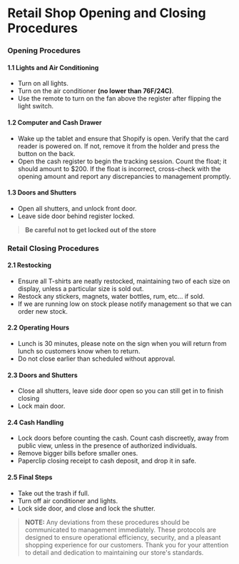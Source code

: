 # Retail Shop Opening and Closing Procedures

### Opening Procedures

#### 1.1 Lights and Air Conditioning
   - Turn on all lights.
   - Turn on the air conditioner **(no lower than 76F/24C)**.
   - Use the remote to turn on the fan above the register after flipping the light switch.

#### 1.2 Computer and Cash Drawer
   - Wake up the tablet and ensure that Shopify is open. Verify that the card reader is powered on. If not, remove it from the holder and press the button on the back.
   - Open the cash register to begin the tracking session. Count the float; it should amount to $200. If the float is incorrect, cross-check with the opening amount and report any discrepancies to management promptly.

#### 1.3 Doors and Shutters
   - Open all shutters, and unlock front door.
   - Leave side door behind register locked.
> **Be careful not to get locked out of the store**

### Retail Closing Procedures

#### 2.1 Restocking
   - Ensure all T-shirts are neatly restocked, maintaining two of each size on display, unless a particular size is sold out.
   - Restock any stickers, magnets, water bottles, rum, etc... if sold.
   - If we are running low on stock please notify management so that we can order new stock.

#### 2.2 Operating Hours
   - Lunch is 30 minutes, please note on the sign when you will return from lunch so customers know when to return.
   - Do not close earlier than scheduled without approval.

#### 2.3 Doors and Shutters
   - Close all shutters, leave side door open so you can still get in to finish closing
   - Lock main door.

#### 2.4 Cash Handling
   - Lock doors before counting the cash. Count cash discreetly, away from public view, unless in the presence of authorized individuals.
   - Remove bigger bills before smaller ones.
   - Paperclip closing receipt to cash deposit, and drop it in safe.

#### 2.5 Final Steps
   - Take out the trash if full.
   - Turn off air conditioner and lights.
   - Lock side door, and close and lock the shutter.

> **NOTE:** Any deviations from these procedures should be communicated to management immediately. These protocols are designed to ensure operational efficiency, security, and a pleasant shopping experience for our customers. Thank you for your attention to detail and dedication to maintaining our store's standards.